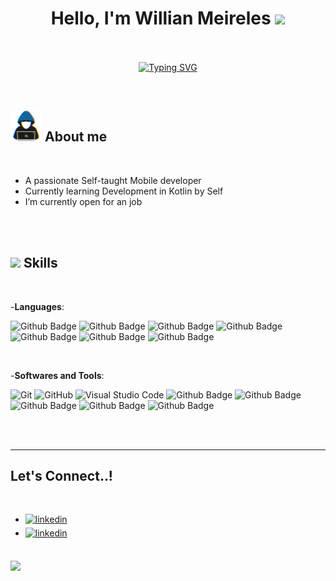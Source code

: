 <h1 align="center"><b>Hello, I'm Willian Meireles </b><img src="https://media.giphy.com/media/hvRJCLFzcasrR4ia7z/giphy.gif" width="35"></h1>

<p align="center">
<a href="https://git.io/typing-svg"><br><br><img src="https://readme-typing-svg.demolab.com?font=Fira+Code&pause=1000&center=falso&vCenter=falso&repeat=verdadeiro&random=falso&width=435&lines=Front-End+Developer;Mobile+Developer" alt="Typing SVG" /></a>
</p>


<br>



	
## <picture><img src = "https://github.com/0xAbdulKhalid/0xAbdulKhalid/raw/main/assets/mdImages/about_me.gif" width = 50px></picture> **About me**

<br>

- A passionate Self-taught Mobile developer
- Currently learning Development in Kotlin by Self
- I’m currently open for an job

<br><br>



## <img src="https://media2.giphy.com/media/QssGEmpkyEOhBCb7e1/giphy.gif?cid=ecf05e47a0n3gi1bfqntqmob8g9aid1oyj2wr3ds3mg700bl&rid=giphy.gif" width ="25"><b> Skills</b>
<br>

<p align="center">

-**Languages**:
  
 ![Github Badge](https://img.shields.io/badge/HTML5-E34F26?style=for-the-badge&logo=html5&logoColor=white)
 ![Github Badge](https://img.shields.io/badge/CSS3-1572B6?style=for-the-badge&logo=css3&logoColor=white)
 ![Github Badge](https://img.shields.io/badge/JavaScript-323330?style=for-the-badge&logo=javascript&logoColor=F7DF1E)
 ![Github Badge](https://img.shields.io/badge/npm-CB3837?style=for-the-badge&logo=npm&logoColor=white)
 ![Github Badge](https://img.shields.io/badge/Kotlin-0095D5?&style=for-the-badge&logo=kotlin&logoColor=white)
 ![Github Badge](https://img.shields.io/badge/Node.js-43853D?style=for-the-badge&logo=node.js&logoColor=white)
 ![Github Badge](https://img.shields.io/badge/React_Native-20232A?style=for-the-badge&logo=react&logoColor=61DAFB)

    
<br>

-**Softwares and Tools**:

  ![Git](https://img.shields.io/badge/git-%23F05033.svg?style=for-the-badge&logo=git&logoColor=white)
  ![GitHub](https://img.shields.io/badge/github-%23121011.svg?style=for-the-badge&logo=github&logoColor=white)
  ![Visual Studio Code](https://img.shields.io/badge/Visual%20Studio%20Code-0078d7.svg?style=for-the-badge&logo=visual-studio-code&logoColor=white)
  ![Github Badge](https://img.shields.io/badge/Figma-F24E1E?style=for-the-badge&logo=figma&logoColor=white)
  ![Github Badge](https://img.shields.io/badge/PostgreSQL-316192?style=for-the-badge&logo=postgresql&logoColor=white)
  ![Github Badge](https://img.shields.io/badge/Android_Studio-3DDC84?style=for-the-badge&logo=android-studio&logoColor=white)
  ![Github Badge](https://img.shields.io/badge/SAP-0FAAFF?style=for-the-badge&logo=sap&logoColor=white)
  ![Github Badge](https://img.shields.io/badge/Firebase-039BE5?style=for-the-badge&logo=Firebase&logoColor=white)


</p>

<br>
<br>

-----

## <b> Let's Connect..!</b>
<br>
<div align='left'>

<ul>

<li>
<a href="https://www.linkedin.com/in/willian-meireles-01b607194/" target="_blank">
<img src="https://img.shields.io/badge/-Linkedin-blue?style=for-the-badge&logo=Linkedin&logoColor=white&link=https://github.com/wmeireles" alt=linkedin style="margin-bottom: 5px;"/>
</a>
</li>
	
<li>
<a href="https://gitlab.com/wmeireles1" target="_blank">
<img src="https://img.shields.io/badge/GitLab-330F63?style=for-the-badge&logo=gitlab&logoColor=white&link=https://github.com/wmeireles" alt=linkedin style="margin-bottom: 5px;"/>
</a>
</li>
	
</ul>
</div>

<br>
<img src="https://user-images.githubusercontent.com/73097560/115834477-dbab4500-a447-11eb-908a-139a6edaec5c.gif">
<br>
<br>
<br>


 

